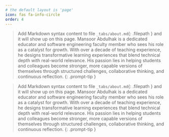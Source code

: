 ```yaml
---
# the default layout is 'page'
icon: fas fa-info-circle
order: 4
---
```


> Add Markdown syntax content to file `_tabs/about.md`{: .filepath } and it will show up on this page.
Mansoor Abdulhak is a dedicated educator and software engineering faculty member who sees his role as a catalyst for growth. With over a decade of teaching experience, he designs transformative learning experiences that blend technical depth with real-world relevance. His passion lies in helping students and colleagues become stronger, more capable versions of themselves through structured challenges, collaborative thinking, and continuous reflection.
{: .prompt-tip }

> Add Markdown syntax content to file `_tabs/about.md`{: .filepath } and it will show up on this page.
Mansoor Abdulhak is a dedicated educator and software engineering faculty member who sees his role as a catalyst for growth. With over a decade of teaching experience, he designs transformative learning experiences that blend technical depth with real-world relevance. His passion lies in helping students and colleagues become stronger, more capable versions of themselves through structured challenges, collaborative thinking, and continuous reflection.
{: .prompt-tip }


